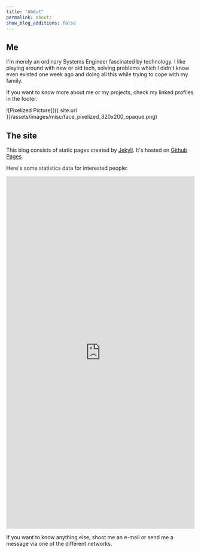 ```yaml
---
title: "Ab0ut"
permalink: about/
show_blog_additions: false
---
```

## Me
I'm merely an ordinary Systems Engineer fascinated by technology. I like playing
 around with new or old tech, solving problems which I didn't know even existed
 one week ago and doing all this while trying to cope with my family.

 If you want to know more about me or my projects, check my linked profiles in the footer.

![Pixelized Picture]({{ site.url }}/assets/images/misc/face_pixelized_320x200_opaque.png)

## The site
This blog consists of static pages created by [Jekyll](https://jekyllrb.com). It's hosted on [Github Pages](https://pages.github.com/).

Here's some statistics data for interested people:

<div id="widgetIframe"><iframe width="100%" height="940" src="https://piwik.tillwiese.de/index.php?module=Widgetize&action=iframe&widget=1&moduleToWidgetize=VisitsSummary&actionToWidgetize=index&idSite=1&period=day&date=yesterday&disableLink=1&widget=1" scrolling="no" frameborder="0" marginheight="0" marginwidth="0"></iframe></div>

If you want to know anything else, shoot me an e-mail or send me a message via one of the different networks.
